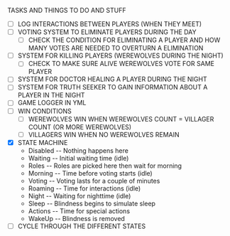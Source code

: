 TASKS AND THINGS TO DO AND STUFF

- [ ] LOG INTERACTIONS BETWEEN PLAYERS (WHEN THEY MEET)
- [ ] VOTING SYSTEM TO ELIMINATE PLAYERS DURING THE DAY
  - [ ] CHECK THE CONDITION FOR ELIMINATING A PLAYER AND HOW MANY VOTES ARE NEEDED TO OVERTURN A ELIMINATION
- [ ] SYSTEM FOR KILLING PLAYERS (WEREWOLVES DURING THE NIGHT)
  - [ ] CHECK TO MAKE SURE ALIVE WEREWOLVES VOTE FOR SAME PLAYER
- [ ] SYSTEM FOR DOCTOR HEALING A PLAYER DURING THE NIGHT
- [ ] SYSTEM FOR TRUTH SEEKER TO GAIN INFORMATION ABOUT A PLAYER IN THE NIGHT
- [ ] GAME LOGGER IN YML
- [ ] WIN CONDITIONS
  - [ ] WEREWOLVES WIN WHEN WEREWOLVES COUNT = VILLAGER COUNT (OR MORE WEREWOLVES)
  - [ ] VILLAGERS WIN WHEN NO WEREWOLVES REMAIN
- [x] STATE MACHINE
  - Disabled -- Nothing happens here
  - Waiting  -- Initial waiting time (idle)
  - Roles    -- Roles are picked here then wait for morning
  - Morning  -- Time before voting starts (idle)
  - Voting   -- Voting lasts for a couple of minutes
  - Roaming  -- Time for interactions (idle)
  - Night    -- Waiting for nighttime (idle)
  - Sleep    -- Blindness begins to simulate sleep
  - Actions  -- Time for special actions
  - WakeUp   -- Blindness is removed
- [ ] CYCLE THROUGH THE DIFFERENT STATES
